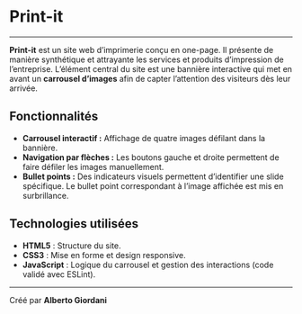 # Print-it
---
**Print-it** est un site web d’imprimerie conçu en one-page. Il présente de manière synthétique et attrayante les services et produits d’impression de l’entreprise. L’élément central du site est une bannière interactive qui met en avant un **carrousel d’images** afin de capter l’attention des visiteurs dès leur arrivée.

## Fonctionnalités
- **Carrousel interactif :** Affichage de quatre images défilant dans la bannière.
- **Navigation par flèches :** Les boutons gauche et droite permettent de faire défiler les images manuellement.
- **Bullet points :** Des indicateurs visuels permettent d’identifier une slide spécifique. Le bullet point correspondant à l’image affichée est mis en surbrillance.

## Technologies utilisées
- **HTML5** : Structure du site.
- **CSS3** : Mise en forme et design responsive.
- **JavaScript** : Logique du carrousel et gestion des interactions (code validé avec ESLint).

---

Créé par **Alberto Giordani**
